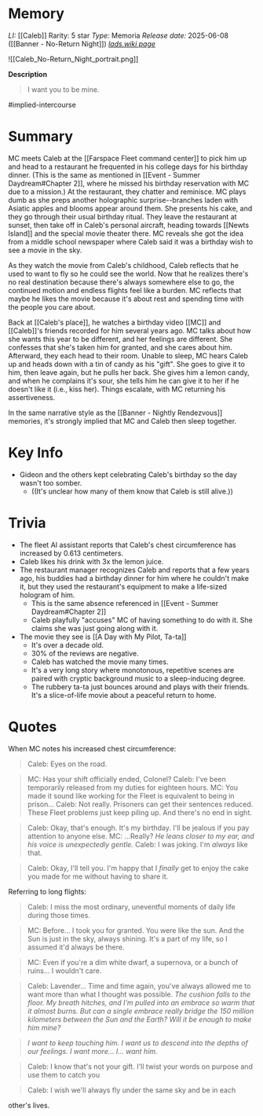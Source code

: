 # Memory
*LI:* [[Caleb]]
Rarity: 5 star
*Type:* Memoria
*Release date:* 2025-06-08 ([[Banner - No-Return Night]])
*[lads.wiki page](https://lads.wiki/wiki/Caleb:_No-Return_Night)*

![[Caleb_No-Return_Night_portrait.png]]

**Description**
> I want you to be mine.

#implied-intercourse
# Summary
MC meets Caleb at the [[Farspace Fleet command center]] to pick him up and head to a restaurant he frequented in his college days for his birthday dinner. (This is the same as mentioned in [[Event - Summer Daydream#Chapter 2]], where he missed his birthday reservation with MC due to a mission.) At the restaurant, they chatter and reminisce. MC plays dumb as she preps another holographic surprise--branches laden with Asiatic apples and blooms appear around them. She presents his cake, and they go through their usual birthday ritual. They leave the restaurant at sunset, then take off in Caleb's personal aircraft, heading towards [[Newts Island]] and the special movie theater there. MC reveals she got the idea from a middle school newspaper where Caleb said it was a birthday wish to see a movie in the sky. 

As they watch the movie from Caleb's childhood, Caleb reflects that he used to want to fly so he could see the world. Now that he realizes there's no real destination because there's always somewhere else to go, the continued motion and endless flights feel like a burden. MC reflects that maybe he likes the movie because it's about rest and spending time with the people you care about.

Back at [[Caleb's place]], he watches a birthday video [[MC]] and [[Caleb]]'s friends recorded for him several years ago. MC talks about how she wants this year to be different, and her feelings are different. She confesses that she's taken him for granted, and she cares about him. Afterward, they each head to their room. Unable to sleep, MC hears Caleb up and heads down with a tin of candy as his "gift". She goes to give it to him, then leave again, but he pulls her back. She gives him a lemon candy, and when he complains it's sour, she tells him he can give it to her if he doesn't like it (i.e., kiss her). Things escalate, with MC returning his assertiveness.

In the same narrative style as the [[Banner - Nightly Rendezvous]] memories, it's strongly implied that MC and Caleb then sleep together.


# Key Info
* Gideon and the others kept celebrating Caleb's birthday so the day wasn't too somber.
	* ((It's unclear how many of them know that Caleb is still alive.))

# Trivia
* The fleet AI assistant reports that Caleb's chest circumference has increased by 0.613 centimeters.
* Caleb likes his drink with 3x the lemon juice.
* The restaurant manager recognizes Caleb and reports that a few years ago, his buddies had a birthday dinner for him where he couldn't make it, but they used the restaurant's equipment to make a life-sized hologram of him.
	* This is the same absence referenced in [[Event - Summer Daydream#Chapter 2]]
	* Caleb playfully "accuses" MC of having something to do with it. She claims she was just going along with it.
* The movie they see is [[A Day with My Pilot, Ta-ta]]
	* It's over a decade old. 
	* 30% of the reviews are negative. 
	* Caleb has watched the movie many times.
	* It's a very long story where monotonous, repetitive scenes are paired with cryptic background music to a sleep-inducing degree.
	* The rubbery ta-ta just bounces around and plays with their friends. It's a slice-of-life movie about a peaceful return to home.

# Quotes

When MC notes his increased chest circumference:
> Caleb: Eyes on the road.

> MC: Has your shift officially ended, Colonel?
> Caleb: I've been temporarily released from my duties for eighteen hours.
> MC: You made it sound like working for the Fleet is equivalent to being in prison...
> Caleb: Not really. Prisoners can get their sentences reduced. These Fleet problems just keep piling up. And there's no end in sight.

> Caleb: Okay, that's enough. It's my birthday. I'll be jealous if you pay attention to anyone else.
> MC: ...Really?
> *He leans closer to my ear, and his voice is unexpectedly gentle.*
> Caleb: I was joking. I'm *always* like that.

> Caleb: Okay, I'll tell you. I'm happy that I *finally* get to enjoy the cake you made for me without having to share it.

Referring to long flights:
> Caleb: I miss the most ordinary, uneventful moments of daily life during those times.

> MC: Before... I took you for granted. You were like the sun. And the Sun is just in the sky, always shining. It's a part of my life, so I assumed it'd always be there.

> MC: Even if you're a dim white dwarf, a supernova, or a bunch of ruins... I wouldn't care.

> Caleb: Lavender... Time and time again, you've always allowed me to want more than what I thought was possible.
> *The cushion falls to the floor. My breath hitches, and I'm pulled into an embrace so warm that it almost burns.*
> *But can a single embrace really bridge the 150 million kilometers between the Sun and the Earth? Will it be enough to make him mine?*

> *I want to keep touching him. I want us to descend into the depths of our feelings. I want more... I... want him.*

> Caleb: I know that's not your gift. I'll twist your words on purpose and use them to catch you

> Caleb: I wish we'll always fly under the same sky and be in each

other's lives.